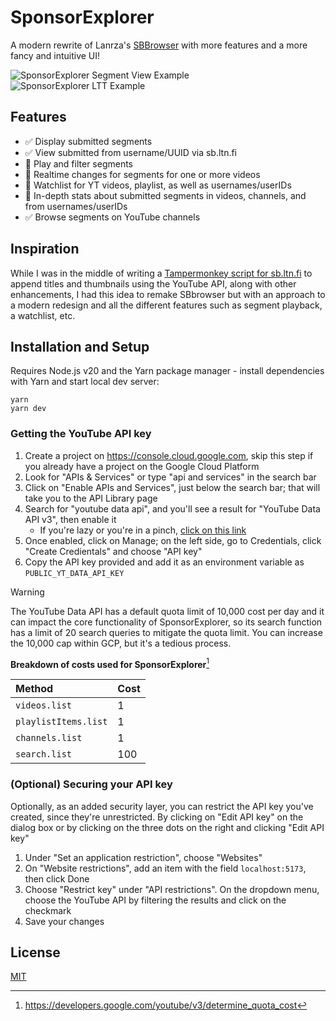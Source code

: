 # SponsorExplorer

A modern rewrite of Lanrza's [SBBrowser][sbb] with more features and a more fancy and intuitive UI!

![SponsorExplorer Segment View Example](https://github.com/kurojifusky/SponsorExplorer/assets/165645282/05b2ca27-c89a-4a00-830d-93a324882268)
![SponsorExplorer LTT Example](https://github.com/kurojifusky/SponsorExplorer/assets/165645282/32a03560-232a-48cd-8c47-49ceabfcbee7)

## Features

- ✅ Display submitted segments
- ✅ View submitted from username/UUID via sb.ltn.fi
- 🚧 Play and filter segments
- 🚧 Realtime changes for segments for one or more videos
- 🚧 Watchlist for YT videos, playlist, as well as usernames/userIDs
- 🚧 In-depth stats about submitted segments in videos, channels, and from usernames/userIDs
- ✅ Browse segments on YouTube channels

## Inspiration

While I was in the middle of writing a [Tampermonkey script for sb.ltn.fi][tm-script] to append titles and thumbnails using the YouTube API, along with other enhancements, I had this idea to remake SBbrowser but with an approach to a modern redesign and all the different features such as segment playback, a watchlist, etc.

## Installation and Setup

Requires Node.js v20 and the Yarn package manager - install dependencies with
Yarn and start local dev server:

```console
yarn
yarn dev
```

### Getting the YouTube API key

1. Create a project on <https://console.cloud.google.com>, skip this step if you already have a project on the Google Cloud Platform
1. Look for "APIs & Services" or type "api and services" in the search bar
1. Click on "Enable APIs and Services", just below the search bar; that will take you to the API Library page
1. Search for "youtube data api", and you'll see a result for "YouTube Data API v3", then enable it
   - If you're lazy or you're in a pinch, [click on this link](https://console.cloud.google.com/apis/library/youtube.googleapis.com)
1. Once enabled, click on Manage; on the left side, go to Credentials, click "Create Credientals" and choose "API key"
1. Copy the API key provided and add it as an environment variable as `PUBLIC_YT_DATA_API_KEY`

> [!WARNING]
>
> The YouTube Data API has a default quota limit of 10,000 cost per day and it can impact the core functionality of SponsorExplorer, so its search function has a limit of 20 search queries to mitigate the quota limit. You can increase the 10,000 cap within GCP, but it's a tedious process.
>
> **Breakdown of costs used for SponsorExplorer**[^1]
>
> | Method               | Cost |
> | :------------------- | ---- |
> | `videos.list`        | 1    |
> | `playlistItems.list` | 1    |
> | `channels.list`      | 1    |
> | `search.list`        | 100  |

### (Optional) Securing your API key

Optionally, as an added security layer, you can restrict the API key you've created, since they're unrestricted. By clicking on "Edit API key" on the dialog box or by clicking on the three dots on the right and clicking "Edit API key"

1. Under "Set an application restriction", choose "Websites"
1. On "Website restrictions", add an item with the field `localhost:5173`, then click Done
1. Choose "Restrict key" under "API restrictions". On the dropdown menu, choose the YouTube API by filtering the results and click on the checkmark
1. Save your changes

## License

[MIT](/LICENSE)

[^1]: <https://developers.google.com/youtube/v3/determine_quota_cost>

[sbb]: https://github.com/Lartza/SBbrowser
[tm-script]: https://gist.github.com/kurojifusky/fa875e94799a6d9f1d40c76c1f6c20ec
